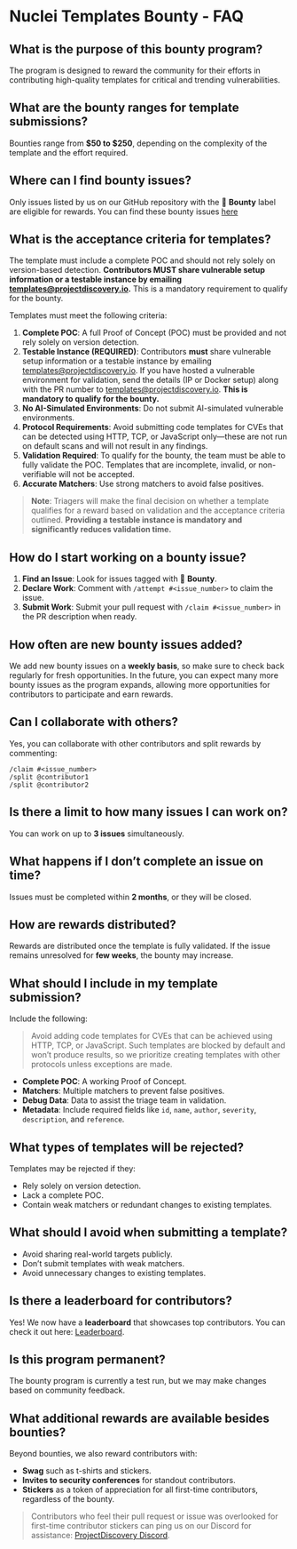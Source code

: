 # Nuclei Templates Bounty - FAQ

## What is the purpose of this bounty program?
The program is designed to reward the community for their efforts in contributing high-quality templates for critical and trending vulnerabilities.

## What are the bounty ranges for template submissions?
Bounties range from **$50 to $250**, depending on the complexity of the template and the effort required.

## Where can I find bounty issues?
Only issues listed by us on our GitHub repository with the 💎 **Bounty** label are eligible for rewards. You can find these bounty issues [here](https://github.com/projectdiscovery/nuclei-templates/issues?q=is%3Aissue%20state%3Aopen%20label%3A%22%F0%9F%92%8E%20Bounty%22)

## What is the acceptance criteria for templates?
The template must include a complete POC and should not rely solely on version-based detection. **Contributors MUST share vulnerable setup information or a testable instance by emailing templates@projectdiscovery.io.** This is a mandatory requirement to qualify for the bounty.

Templates must meet the following criteria:
1. **Complete POC**: A full Proof of Concept (POC) must be provided and not rely solely on version detection.
2. **Testable Instance (REQUIRED)**: Contributors **must** share vulnerable setup information or a testable instance by emailing templates@projectdiscovery.io. If you have hosted a vulnerable environment for validation, send the details (IP or Docker setup) along with the PR number to templates@projectdiscovery.io. **This is mandatory to qualify for the bounty.**
3. **No AI-Simulated Environments**: Do not submit AI-simulated vulnerable environments.
4. **Protocol Requirements**: Avoid submitting code templates for CVEs that can be detected using HTTP, TCP, or JavaScript only—these are not run on default scans and will not result in any findings.
5. **Validation Required**: To qualify for the bounty, the team must be able to fully validate the POC. Templates that are incomplete, invalid, or non-verifiable will not be accepted.
6. **Accurate Matchers**: Use strong matchers to avoid false positives.

> **Note**: Triagers will make the final decision on whether a template qualifies for a reward based on validation and the acceptance criteria outlined. **Providing a testable instance is mandatory and significantly reduces validation time.**

## How do I start working on a bounty issue?
1. **Find an Issue**: Look for issues tagged with 💎 **Bounty**.
2. **Declare Work**: Comment with `/attempt #<issue_number>` to claim the issue.
3. **Submit Work**: Submit your pull request with `/claim #<issue_number>` in the PR description when ready.

## How often are new bounty issues added?
We add new bounty issues on a **weekly basis**, so make sure to check back regularly for fresh opportunities. In the future, you can expect many more bounty issues as the program expands, allowing more opportunities for contributors to participate and earn rewards.

## Can I collaborate with others?
Yes, you can collaborate with other contributors and split rewards by commenting:
```
/claim #<issue_number>
/split @contributor1
/split @contributor2
```

## Is there a limit to how many issues I can work on?
You can work on up to **3 issues** simultaneously.

## What happens if I don’t complete an issue on time?
Issues must be completed within **2 months**, or they will be closed.

## How are rewards distributed?
Rewards are distributed once the template is fully validated. If the issue remains unresolved for **few weeks**, the bounty may increase.

## What should I include in my template submission?
Include the following:
> Avoid adding code templates for CVEs that can be achieved using HTTP, TCP, or JavaScript. Such templates are blocked by default and won’t produce results, so we prioritize creating templates with other protocols unless exceptions are made.
- **Complete POC**: A working Proof of Concept.
- **Matchers**: Multiple matchers to prevent false positives.
- **Debug Data**: Data to assist the triage team in validation.
- **Metadata**: Include required fields like `id`, `name`, `author`, `severity`, `description`, and `reference`.

## What types of templates will be rejected?
Templates may be rejected if they:
- Rely solely on version detection.
- Lack a complete POC.
- Contain weak matchers or redundant changes to existing templates.

## What should I avoid when submitting a template?
- Avoid sharing real-world targets publicly.
- Don’t submit templates with weak matchers.
- Avoid unnecessary changes to existing templates.

## Is there a leaderboard for contributors?
Yes! We now have a **leaderboard** that showcases top contributors. You can check it out here: [Leaderboard](https://cloud.projectdiscovery.io/templates/leaderboard).

## Is this program permanent?
The bounty program is currently a test run, but we may make changes based on community feedback.

## What additional rewards are available besides bounties?
Beyond bounties, we also reward contributors with:
- **Swag** such as t-shirts and stickers.
- **Invites to security conferences** for standout contributors.
- **Stickers** as a token of appreciation for all first-time contributors, regardless of the bounty.

> Contributors who feel their pull request or issue was overlooked for first-time contributor stickers can ping us on our Discord for assistance: [ProjectDiscovery Discord](https://discord.com/invite/projectdiscovery).
